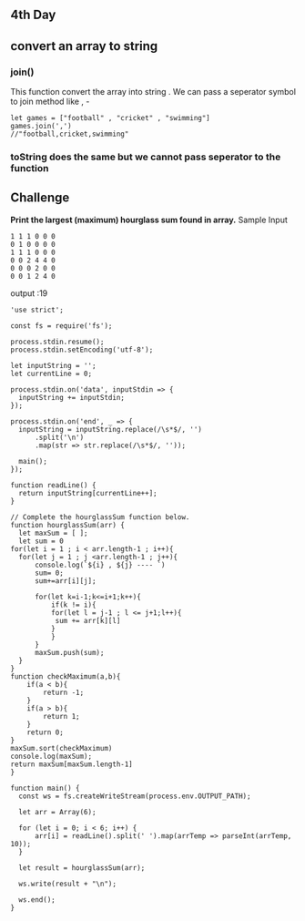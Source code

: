 ## 4th Day 

## convert an array to string
  ### join()
  
  This function convert the array into string . We can pass a seperator symbol to join method like , -  
  
  ```
  let games = ["football" , "cricket" , "swimming"]
  games.join(',')
  //"football,cricket,swimming"
  ```
  
  ### toString does the same but we cannot pass seperator to the function
  
## Challenge
**Print the largest (maximum) hourglass sum found in array.**
 Sample Input
 
 ```
1 1 1 0 0 0
0 1 0 0 0 0
1 1 1 0 0 0
0 0 2 4 4 0
0 0 0 2 0 0
0 0 1 2 4 0
 
 ```
 output :19
 
  ```
  'use strict';

const fs = require('fs');

process.stdin.resume();
process.stdin.setEncoding('utf-8');

let inputString = '';
let currentLine = 0;

process.stdin.on('data', inputStdin => {
    inputString += inputStdin;
});

process.stdin.on('end', _ => {
    inputString = inputString.replace(/\s*$/, '')
        .split('\n')
        .map(str => str.replace(/\s*$/, ''));

    main();
});

function readLine() {
    return inputString[currentLine++];
}

// Complete the hourglassSum function below.
function hourglassSum(arr) {
    let maxSum = [ ];
    let sum = 0
  for(let i = 1 ; i < arr.length-1 ; i++){
    for(let j = 1 ; j <arr.length-1 ; j++){
        console.log(`${i} , ${j} ---- `)
        sum= 0;
        sum+=arr[i][j];
         
        for(let k=i-1;k<=i+1;k++){
            if(k != i){
            for(let l = j-1 ; l <= j+1;l++){
             sum += arr[k][l]
            }
            }      
        } 
        maxSum.push(sum);
    }
  }
  function checkMaximum(a,b){
      if(a < b){
          return -1;
      }
      if(a > b){
          return 1;
      }
      return 0;
  }
  maxSum.sort(checkMaximum)
  console.log(maxSum);
  return maxSum[maxSum.length-1]
}

function main() {
    const ws = fs.createWriteStream(process.env.OUTPUT_PATH);

    let arr = Array(6);

    for (let i = 0; i < 6; i++) {
        arr[i] = readLine().split(' ').map(arrTemp => parseInt(arrTemp, 10));
    }

    let result = hourglassSum(arr);

    ws.write(result + "\n");

    ws.end();
}

  
  
  ```
